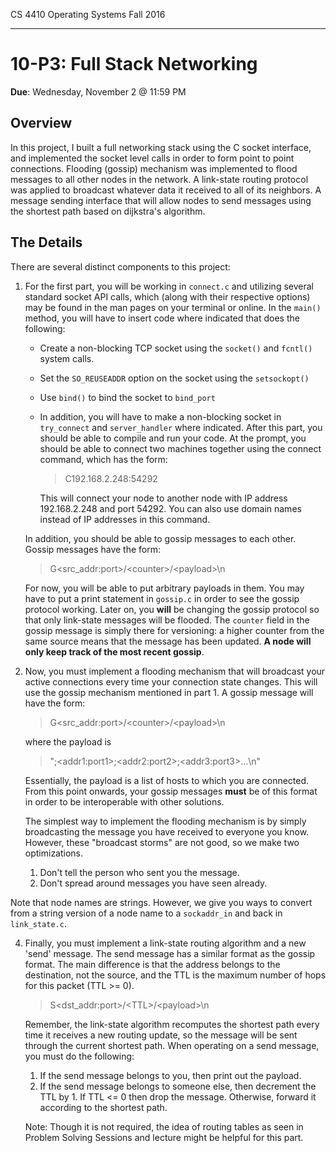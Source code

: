 CS 4410 Operating Systems Fall 2016
___

10-P3: Full Stack Networking
=====================

**Due**: Wednesday, November 2 @ 11:59 PM

Overview
--------

In this project, I built a full networking stack using the C socket interface, and implemented the socket level calls in order to form point to point connections. 
Flooding (gossip) mechanism was implemented to flood messages to all other nodes in the network. A link-state
routing protocol was applied to broadcast whatever data it received to all of its neighbors. A message sending interface that will allow nodes to send messages using the shortest path based on dijkstra's algorithm.


The Details
-----------

There are several distinct components to this project:
    
1. For the first part, you will be working in `connect.c` and
utilizing several standard socket API calls, which (along with their
respective options) may be found in the man pages on your terminal or
online. In the `main()` method, you will have to insert code where
indicated that does the following:
        
    * Create a non-blocking TCP socket using the `socket()` and
      `fcntl()` system calls.
    * Set the `SO_REUSEADDR` option on the socket using the
      `setsockopt()`
    * Use `bind()` to bind the socket to `bind_port`
    * In addition, you will have to make a non-blocking socket in
      `try_connect` and `server_handler` where indicated. After this
      part, you should be able to compile and run your code.  At the
      prompt, you should be able to connect two machines together
      using the connect command, which has the form:
        
        > C192.168.2.248:54292
        
        This will connect your node to another node with IP address 
        192.168.2.248 and port 54292. You can also use domain names 
        instead of IP addresses in this command.
    
    In addition, you should be able to gossip messages to each
    other. Gossip messages have the form:
            
    > G&lt;src_addr:port&gt;/&lt;counter&gt;/&lt;payload&gt;\n

    For now, you will be able to put arbitrary payloads in them. You
    may have to put a print statement in `gossip.c` in order to see
    the gossip protocol working. Later on, you **will** be changing
    the gossip protocol so that only link-state messages will be
    flooded. The `counter` field in the gossip message is simply there
    for versioning: a higher counter from the same source means that
    the message has been updated. **A node will only keep track of the
    most recent gossip**.



3. Now, you must implement a flooding mechanism that will broadcast
your active connections every time your connection state changes. This
will use the gossip mechanism mentioned in part 1. A gossip message
will have the form:

    > G&lt;src_addr:port&gt;/&lt;counter&gt;/&lt;payload&gt;\n

    where the payload is

    > ";&lt;addr1:port1&gt;;&lt;addr2:port2&gt;;&lt;addr3:port3&gt;...\n"

    Essentially, the payload is a list of hosts to which you are
    connected. From this point onwards, your gossip messages **must**
    be of this format in order to be interoperable with other
    solutions.

    The simplest way to implement the flooding mechanism is by simply
    broadcasting the message you have received to everyone you
    know. However, these "broadcast storms" are not good, so we make
    two optimizations.

    1. Don't tell the person who sent you the message.
    2. Don't spread around messages you have seen already.

  Note that node names are strings. However, we give you ways to convert 
  from a string version of a node name to a `sockaddr_in` and back in 
  `link_state.c`.

4. Finally, you must implement a link-state routing algorithm and a
new 'send' message. The send message has a similar format as the
gossip format. The main difference is that the address belongs to the
destination, not the source, and the TTL is the maximum number of hops
for this packet (TTL >= 0).

    > S&lt;dst_addr:port&gt;/&lt;TTL&gt;/&lt;payload&gt;\n

    Remember, the link-state algorithm recomputes the shortest path
    every time it receives a new routing update, so the message will
    be sent through the current shortest path. When operating on a
    send message, you must do the following:

    1. If the send message belongs to you, then print out the payload.
    2. If the send message belongs to someone else, then decrement the
    TTL by 1. If TTL <= 0 then drop the message. Otherwise, forward it
    according to the shortest path.

    Note: Though it is not required, the idea of routing tables as seen in 
    Problem Solving Sessions and lecture might be helpful for this part.






